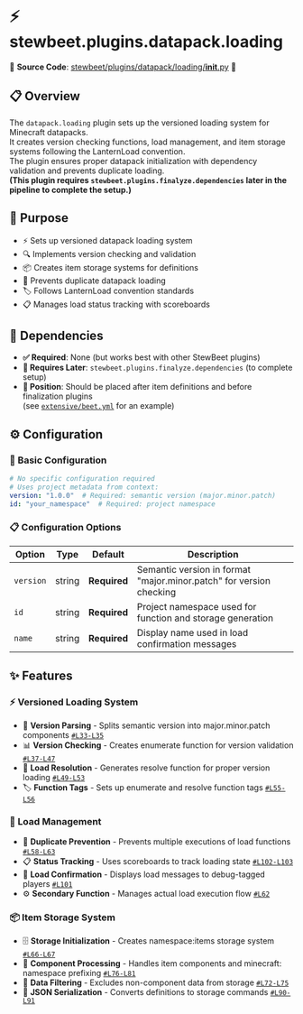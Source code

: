 
# ⚡ stewbeet.plugins.datapack.loading

📄 **Source Code**: [stewbeet/plugins/datapack/loading/__init__.py](../../python_package/src/stewbeet/plugins/datapack/loading/__init__.py) 🔗

## 📋 Overview
The `datapack.loading` plugin sets up the versioned loading system for Minecraft datapacks.<br>
It creates version checking functions, load management, and item storage systems following the LanternLoad convention.<br>
The plugin ensures proper datapack initialization with dependency validation and prevents duplicate loading.<br>
**(This plugin requires `stewbeet.plugins.finalyze.dependencies` later in the pipeline to complete the setup.)**

## 🎯 Purpose
- ⚡ Sets up versioned datapack loading system
- 🔍 Implements version checking and validation
- 📦 Creates item storage systems for definitions
- 🔄 Prevents duplicate datapack loading
- 🏷️ Follows LanternLoad convention standards
- 📋 Manages load status tracking with scoreboards

## 🔗 Dependencies
- **✅ Required**: None (but works best with other StewBeet plugins)
- **🔗 Requires Later**: `stewbeet.plugins.finalyze.dependencies` (to complete setup)
- **📍 Position**: Should be placed after item definitions and before finalization plugins<br>
(see [`extensive/beet.yml`](../../templates/extensive/beet.yml) for an example)

## ⚙️ Configuration

### 🎯 Basic Configuration
```yaml
# No specific configuration required
# Uses project metadata from context:
version: "1.0.0"  # Required: semantic version (major.minor.patch)
id: "your_namespace"  # Required: project namespace
```

### 📋 Configuration Options

| Option | Type | Default | Description |
|--------|------|---------|-------------|
| `version` | string | **Required** | Semantic version in format "major.minor.patch" for version checking |
| `id` | string | **Required** | Project namespace used for function and storage generation |
| `name` | string | **Required** | Display name used in load confirmation messages |

## ✨ Features

### ⚡ Versioned Loading System
- 🔢 **Version Parsing** - Splits semantic version into major.minor.patch components [`#L33-L35`](../../python_package/src/stewbeet/plugins/datapack/loading/__init__.py#L33-L35)
- 📊 **Version Checking** - Creates enumerate function for version validation [`#L37-L47`](../../python_package/src/stewbeet/plugins/datapack/loading/__init__.py#L37-L47)
- 🎯 **Load Resolution** - Generates resolve function for proper version loading [`#L49-L53`](../../python_package/src/stewbeet/plugins/datapack/loading/__init__.py#L49-L53)
- 🏷️ **Function Tags** - Sets up enumerate and resolve function tags [`#L55-L56`](../../python_package/src/stewbeet/plugins/datapack/loading/__init__.py#L55-L56)

### 🔄 Load Management
- 🚫 **Duplicate Prevention** - Prevents multiple executions of load functions [`#L58-L63`](../../python_package/src/stewbeet/plugins/datapack/loading/__init__.py#L58-L63)
- 📋 **Status Tracking** - Uses scoreboards to track loading state [`#L102-L103`](../../python_package/src/stewbeet/plugins/datapack/loading/__init__.py#L102-L103)
- 💬 **Load Confirmation** - Displays load messages to debug-tagged players [`#L101`](../../python_package/src/stewbeet/plugins/datapack/loading/__init__.py#L101)
- ⚙️ **Secondary Function** - Manages actual load execution flow [`#L62`](../../python_package/src/stewbeet/plugins/datapack/loading/__init__.py#L62)

### 📦 Item Storage System
- 🗄️ **Storage Initialization** - Creates namespace:items storage system [`#L66-L67`](../../python_package/src/stewbeet/plugins/datapack/loading/__init__.py#L66-L67)
- 🔧 **Component Processing** - Handles item components and minecraft: namespace prefixing [`#L76-L81`](../../python_package/src/stewbeet/plugins/datapack/loading/__init__.py#L76-L81)
- 🎯 **Data Filtering** - Excludes non-component data from storage [`#L72-L75`](../../python_package/src/stewbeet/plugins/datapack/loading/__init__.py#L72-L75)
- 📝 **JSON Serialization** - Converts definitions to storage commands [`#L90-L91`](../../python_package/src/stewbeet/plugins/datapack/loading/__init__.py#L90-L91) 

